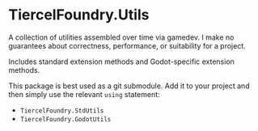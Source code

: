 # TiercelFoundry.Utils

A collection of utilities assembled over time via gamedev. I make no guarantees about correctness, performance, or suitability for a project.

Includes standard extension methods and Godot-specific extension methods.

This package is best used as a git submodule. Add it to your project and then simply use the relevant `using` statement:

- `TiercelFoundry.StdUtils`
- `TiercelFoundry.GodotUtils`
